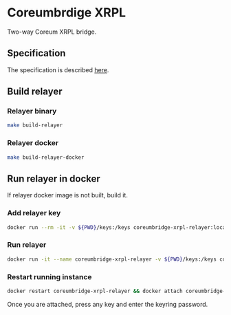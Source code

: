 # Coreumbrdige XRPL

Two-way Coreum XRPL bridge.

## Specification

The specification is described [here](spec/spec.md).

## Build relayer

### Relayer binary

```bash 
make build-relayer
```

### Relayer docker

```bash 
make build-relayer-docker
```

## Run relayer in docker

If relayer docker image is not built, build it.

### Add relayer key

```bash
docker run --rm -it -v ${PWD}/keys:/keys coreumbridge-xrpl-relayer:local keys add coreumbridge-xrpl-relayer --keyring-dir /keys
```

### Run relayer

```bash
docker run -it --name coreumbridge-xrpl-relayer -v ${PWD}/keys:/keys coreumbridge-xrpl-relayer:local start --keyring-dir /keys
```

### Restart running instance

```bash
docker restart coreumbridge-xrpl-relayer && docker attach coreumbridge-xrpl-relayer
```

Once you are attached, press any key and enter the keyring password.
